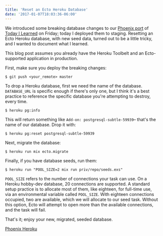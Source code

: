 ```yaml
---
title: 'Reset an Ecto Heroku Database'
date: '2017-01-07T18:03:36-06:00'
---
```


We introduced some breaking database changes to our [Phoenix port](https://github.com/hashrocket/tilex) of [Today I Learned](https://til.hashrocket.com) on Friday; today I deployed them to staging. Resetting an Ecto Heroku database, with new seed data, turned out to be a little tricky, and I wanted to document what I learned.

This blog post assumes you already have the Heroku Toolbelt and an Ecto-supported application in production.

First, make sure you deploy the breaking changes:

```
$ git push <your_remote> master
```

To drop a Heroku database, first we need the name of the database. `DATABASE_URL` is specific enough if there's only one, but I think it's a best practice to reference the specific database you're attempting to destroy, every time.

```
$ heroku pg:info
```

This will return something like `Add-on: postgresql-subtle-59939`– that's the name of our database. Drop it with:

```
$ heroku pg:reset postgresql-subtle-59939
```

Next, migrate the database:

```
$ heroku run mix ecto.migrate
```

Finally, if you have database seeds, run them:

```
$ heroku run "POOL_SIZE=2 mix run priv/repo/seeds.exs"
```

`POOL_SIZE` refers to the number of connections your task can use. On a Heroku hobby-dev database, 20 connections are supported. A standard setup practice is to allocate most of them, like eighteen, for full-time use, via an environmental variable called `POOL_SIZE`. With eighteen connections occupied, two are available, which we will allocate to our seed task. Without this option, Ecto will attempt to open more than the available connections, and the task will fail.

That's it; enjoy your new, migrated, seeded database.

[Phoenix Heroku](http://www.phoenixframework.org/docs/heroku)

